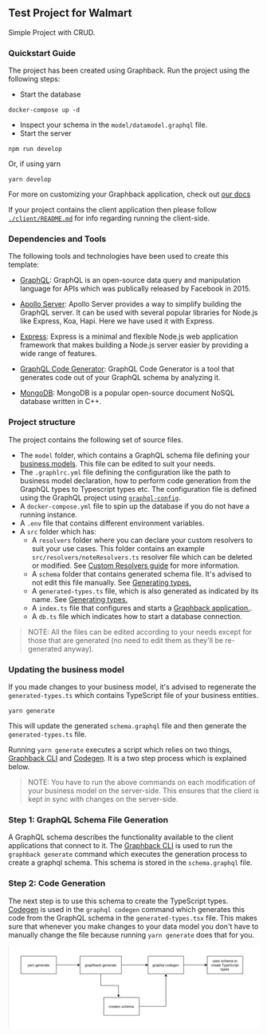 ## Test Project for Walmart

Simple Project with CRUD.

### Quickstart Guide

The project has been created using Graphback. Run the project using the following steps:

- Start the database

```
docker-compose up -d
```

- Inspect your schema in the `model/datamodel.graphql` file.
- Start the server

```
npm run develop
```

Or, if using yarn

```
yarn develop
```

For more on customizing your Graphback application, check out [our docs](https://graphback.dev/docs/gettingstarted)

If your project contains the client application then please follow [`./client/README.md`](./client/README.md) for info regarding running the client-side.

### Dependencies and Tools

The following tools and technologies have been used to create this template:

- [GraphQL](https://graphql.org/): GraphQL is an open-source data query and manipulation language for APIs which was publically released by Facebook in 2015.

- [Apollo Server](https://www.apollographql.com/docs/apollo-server/): Apollo Server provides a way to simplify building the GraphQL server. It can be used with several popular libraries for Node.js like Express, Koa, Hapi. Here we have used it with Express.

- [Express](https://expressjs.com/): Express is a minimal and flexible Node.js web application framework that makes building a Node.js server easier by providing a wide range of features.

- [GraphQL Code Generator](https://graphql-code-generator.com/): GraphQL Code Generator is a tool that generates code out of your GraphQL schema by analyzing it.

- [MongoDB](https://www.mongodb.com/): MongoDB is a popular open-source document NoSQL database written in C++.

### Project structure

The project contains the following set of source files.

- The `model` folder, which contains a GraphQL schema file defining your [business models](https://graphback.dev/docs/model/datamodel). This file can be edited to suit your needs.
- The `.graphlrc.yml` file defining the configuration like the path to business model declaration, how to perform code generation from the GraphQL types to Typescript types etc. The configuration file is defined using the GraphQL project using [`graphql-config`](https://graphql-config.com/introduction).
- A `docker-compose.yml` file to spin up the database if you do not have a running instance.
- A `.env` file that contains different environment variables.
- A `src` folder which has:
  - A `resolvers` folder where you can declare your custom resolvers to suit your use cases. This folder contains an example `src/resolvers/noteResolvers.ts` resolver file which can be deleted or modified. See [Custom Resolvers guide](https://graphback.dev/docs/resolvers/custom-resolvers) for more information.
  - A `schema` folder that contains generated schema file. It's advised to not edit this file manually. See [Generating types.](#re-generating-types-from-schema)
  - A `generated-types.ts` file, which is also generated as indicated by its name. See [Generating types.](#re-generating-types-from-schema)
  - A `index.ts` file that configures and starts a [Graphback application.](https://graphback.dev/docs/getting-started/add-to-project).
  - A `db.ts` file which indicates how to start a database connection.

> NOTE: All the files can be edited according to your needs except for those that are generated (no need to edit them as they'll be re-generated anyway).

### Updating the business model

If you made changes to your business model, it's advised to regenerate the `generated-types.ts` which contains TypeScript file of your business entities.

```
yarn generate
```

This will update the generated `schema.graphql` file and then generate the `generated-types.ts` file.

Running `yarn generate` executes a script which relies on two things, [Graphback CLI](https://graphback.dev/docs/cli/graphback-cli) and [Codegen](https://graphql-code-generator.com/). It is a two step process which is explained below.

> NOTE: You have to run the above commands on each modification of your business model on the server-side. This ensures that the client is kept in sync with changes on the server-side.

### Step 1: GraphQL Schema File Generation

A GraphQL schema describes the functionality available to the client applications that connect to it. The [Graphback CLI](https://graphback.dev/docs/cli/graphback-cli) is used to run the `graphback generate` command which executes the generation process to create a graphql schema. This schema is stored in the `schema.graphql` file.

### Step 2: Code Generation

The next step is to use this schema to create the TypeScript types. [Codegen](https://graphql-code-generator.com/) is used in the `graphql codegen` command which generates this code from the GraphQL schema in the `generated-types.tsx` file. This makes sure that whenever you make changes to your data model you don't have to manually change the file because running `yarn generate` does that for you.

![Diagram explaining the process](readme-diagram.png)

